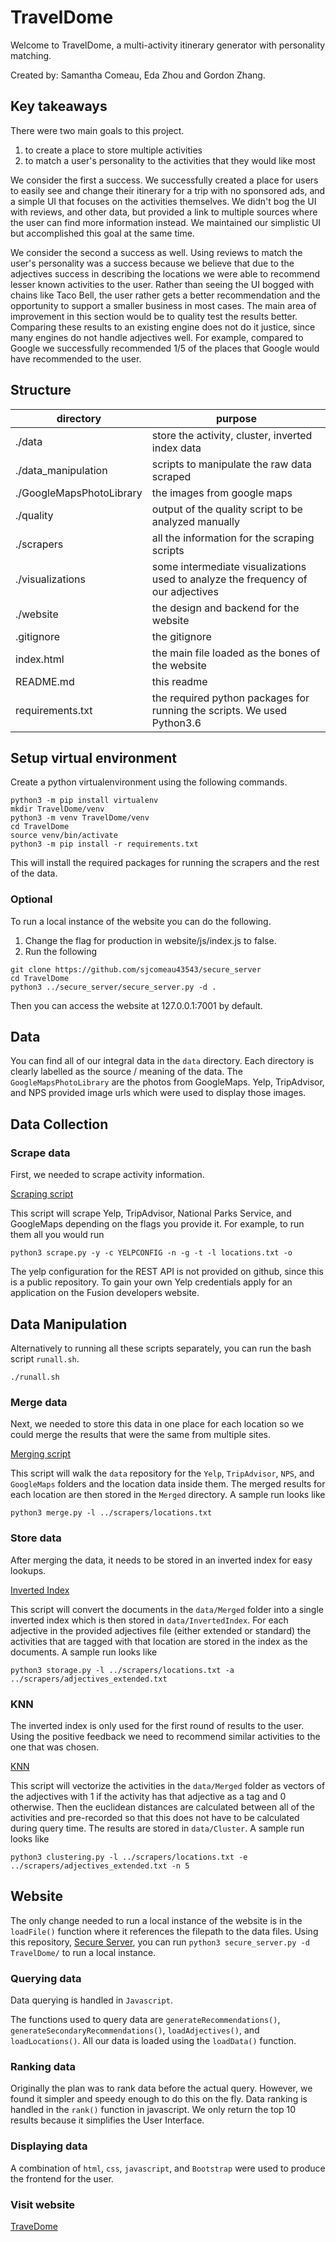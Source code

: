 # TravelDome

Welcome to TravelDome, a multi-activity itinerary generator with personality matching.

Created by: Samantha Comeau, Eda Zhou and Gordon Zhang.

## Key takeaways
There were two main goals to this project.

1. to create a place to store multiple activities
2. to match a user's personality to the activities that they would like most

We consider the first a success. We successfully created a place for users to easily see and change their itinerary for a trip with no sponsored ads, and a simple UI that focuses on the activities themselves. We didn't bog the UI with reviews, and other data, but provided a link to multiple sources where the user can find more information instead. We maintained our simplistic UI but accomplished this goal at the same time.

We consider the second a success as well. Using reviews to match the user's personality was a success because we believe that due to the adjectives success in describing the locations we were able to recommend lesser known activities to the user. Rather than seeing the UI bogged with chains like Taco Bell, the user rather gets a better recommendation and the opportunity to support a smaller business in most cases. The main area of improvement in this section would be to quality test the results better. Comparing these results to an existing engine does not do it justice, since many engines do not handle adjectives well. For example, compared to Google we successfully recommended 1/5 of the places that Google would have recommended to the user.

## Structure

| directory | purpose |
|-----------|---------|
| ./data    | store the activity, cluster, inverted index data|
| ./data_manipulation | scripts to manipulate the raw data scraped |
| ./GoogleMapsPhotoLibrary | the images from google maps |
| ./quality | output of the quality script to be analyzed manually |
| ./scrapers | all the information for the scraping scripts |
| ./visualizations | some intermediate visualizations used to analyze the frequency of our adjectives |
| ./website | the design and backend for the website |
| .gitignore | the gitignore |
| index.html | the main file loaded as the bones of the website |
| README.md | this readme |
| requirements.txt | the required python packages for running the scripts. We used Python3.6 |

## Setup virtual environment
Create a python virtualenvironment using the following commands.

```
python3 -m pip install virtualenv
mkdir TravelDome/venv
python3 -m venv TravelDome/venv
cd TravelDome
source venv/bin/activate
python3 -m pip install -r requirements.txt
```

This will install the required packages for running the scrapers and the rest of the data.

### Optional
To run a local instance of the website you can do the following.

1. Change the flag for production in website/js/index.js to false.
2. Run the following

```
git clone https://github.com/sjcomeau43543/secure_server
cd TravelDome
python3 ../secure_server/secure_server.py -d .
```

Then you can access the website at 127.0.0.1:7001 by default.

## Data

You can find all of our integral data in the `data` directory. Each directory is clearly labelled as the source / meaning of the data. The `GoogleMapsPhotoLibrary` are the photos from GoogleMaps. Yelp, TripAdvisor, and NPS provided image urls which were used to display those images.

## Data Collection

### Scrape data
First, we needed to scrape activity information.

[Scraping script](scrapers/scrape.py)

This script will scrape Yelp, TripAdvisor, National Parks Service, and GoogleMaps depending on the flags you provide it. For example, to run them all you would run 
```
python3 scrape.py -y -c YELPCONFIG -n -g -t -l locations.txt -o
```

The yelp configuration for the REST API is not provided on github, since this is a public repository. 
To gain your own Yelp credentials apply for an application on the Fusion developers website.

## Data Manipulation

Alternatively to running all these scripts separately, you can run the bash script `runall.sh`.
```
./runall.sh
```

### Merge data
Next, we needed to store this data in one place for each location so we could merge the results that were the same from multiple sites. 

[Merging script](data_manipulation/merge.py)

This script will walk the `data` repository for the `Yelp`, `TripAdvisor`, `NPS`, and `GoogleMaps` folders and the location data inside them. The merged results for each location are then stored in the `Merged` directory. A sample run looks like 
```
python3 merge.py -l ../scrapers/locations.txt
```

### Store data
After merging the data, it needs to be stored in an inverted index for easy lookups.

[Inverted Index](data_manipulation/storage.py)

This script will convert the documents in the `data/Merged` folder into a single inverted index which is then stored in `data/InvertedIndex`. For each adjective in the provided adjectives file (either extended or standard) the activities that are tagged with that location are stored in the index as the documents. A sample run looks like 
```
python3 storage.py -l ../scrapers/locations.txt -a ../scrapers/adjectives_extended.txt
``` 

### KNN 
The inverted index is only used for the first round of results to the user. Using the positive feedback we need to recommend similar activities to the one that was chosen.

[KNN](data_manipulation/clustering.py)

This script will vectorize the activities in the `data/Merged` folder as vectors of the adjectives with 1 if the activity has that adjective as a tag and 0 otherwise. Then the euclidean distances are calculated between all of the activities and pre-recorded so that this does not have to be calculated during query time. The results are stored in `data/Cluster`. A sample run looks like 
```
python3 clustering.py -l ../scrapers/locations.txt -e ../scrapers/adjectives_extended.txt -n 5
```

## Website 

The only change needed to run a local instance of the website is in the `loadFile()` function where it references the filepath to the data files. Using this repository, [Secure Server](https://github.com/sjcomeau43543/secure_server), you can run `python3 secure_server.py -d TravelDome/` to run a local instance.

### Querying data
Data querying is handled in `Javascript`.

The functions used to query data are `generateRecommendations()`, `generateSecondaryRecommendations()`, `loadAdjectives()`, and `loadLocations()`. All our data is loaded using the `loadData()` function.

### Ranking data
Originally the plan was to rank data before the actual query. However, we found it simpler and speedy enough to do this on the fly. Data ranking is handled in the `rank()` function in javascript. We only return the top 10 results because it simplifies the User Interface.

### Displaying data
A combination of `html`, `css`, `javascript`, and `Bootstrap` were used to produce the frontend for the user.

### Visit website
[TraveDome](https://sjcomeau43543.github.io/TravelDome)